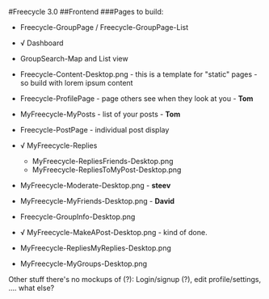 #Freecycle 3.0
##Frontend
###Pages to build:
 * Freecycle-GroupPage /  Freecycle-GroupPage-List
 *  √ Dashboard
 *  GroupSearch-Map and List view
 * Freecycle-Content-Desktop.png  - this is a template for "static" pages  - so build with lorem ipsum content
 * Freecycle-ProfilePage  - page others see when they look at you  - **Tom**
 *  MyFreecycle-MyPosts   - list of your posts - **Tom**
 *  Freecycle-PostPage  - individual post display
 *  √ MyFreecycle-Replies
    *  MyFreecycle-RepliesFriends-Desktop.png
    *  MyFreecycle-RepliesToMyPost-Desktop.png


 * MyFreecycle-Moderate-Desktop.png    - **steev**
 *  MyFreecycle-MyFriends-Desktop.png  - **David**
 *  Freecycle-GroupInfo-Desktop.png
 *  √ MyFreecycle-MakeAPost-Desktop.png  - kind of done.
 *  MyFreecycle-RepliesMyReplies-Desktop.png
 * MyFreecycle-MyGroups-Desktop.png


 Other stuff there's no mockups of (?):
 Login/signup (?),  edit profile/settings, .... what else?


